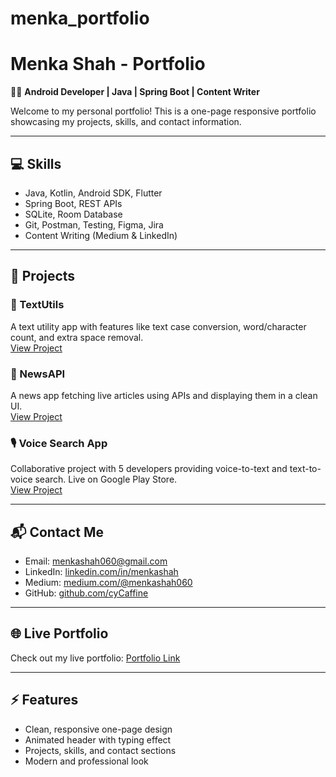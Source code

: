 # menka_portfolio
# Menka Shah - Portfolio

👩‍💻 **Android Developer | Java | Spring Boot | Content Writer**

Welcome to my personal portfolio! This is a one-page responsive portfolio showcasing my projects, skills, and contact information.

---

## 💻 Skills
- Java, Kotlin, Android SDK, Flutter
- Spring Boot, REST APIs
- SQLite, Room Database
- Git, Postman, Testing, Figma, Jira
- Content Writing (Medium & LinkedIn)

---

## 📝 Projects

### 📱 TextUtils
A text utility app with features like text case conversion, word/character count, and extra space removal.  
[View Project](https://github.com/Menka443/Text_Wrap)

### 📰 NewsAPI
A news app fetching live articles using APIs and displaying them in a clean UI.  
[View Project](https://github.com/cyCaffine/NEWSAPI)

### 🎙 Voice Search App
Collaborative project with 5 developers providing voice-to-text and text-to-voice search. Live on Google Play Store.  
[View Project](https://github.com/Menka443/Voice-Search-App)

---

## 📬 Contact Me
- Email: [menkashah060@gmail.com](mailto:menkashah060@gmail.com)  
- LinkedIn: [linkedin.com/in/menkashah](https://linkedin.com/in/menkashah)  
- Medium: [medium.com/@menkashah060](https://medium.com/@menkashah060)  
- GitHub: [github.com/cyCaffine](https://github.com/cyCaffine)

---

## 🌐 Live Portfolio
Check out my live portfolio: [Portfolio Link](https://YourUsername.github.io/portfolio/)

---

## ⚡ Features
- Clean, responsive one-page design
- Animated header with typing effect
- Projects, skills, and contact sections
- Modern and professional look

